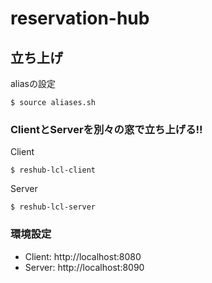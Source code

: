 # reservation-hub

## 立ち上げ

aliasの設定

```
$ source aliases.sh
```

### ClientとServerを別々の窓で立ち上げる!!

Client

```
$ reshub-lcl-client
```

Server

```
$ reshub-lcl-server
```

### 環境設定

- Client: http://localhost:8080
- Server: http://localhost:8090

